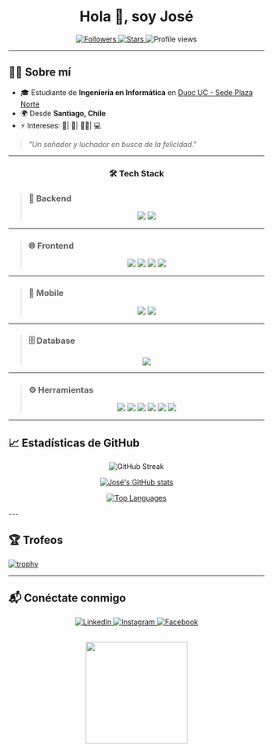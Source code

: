 <h1 align="center">Hola 👋, soy José </h1>
<p align="center">
  <a href="https://github.com/NerdSyntax">
    <img src="https://img.shields.io/github/followers/NerdSyntax?style=social" alt="Followers" />
  </a>
  <a href="https://github.com/NerdSyntax">
    <img src="https://img.shields.io/github/stars/NerdSyntax?style=social" alt="Stars" />
  </a>
  <img src="https://komarev.com/ghpvc/?username=NerdSyntax&style=flat-square&color=blue" alt="Profile views" />
</p>

---

## 👨‍💻 Sobre mí

- 🎓 Estudiante de **Ingeniería en Informática** en [Duoc UC - Sede Plaza Norte](https://www.duoc.cl/sedes/plaza-norte/)  
- 🌍 Desde **Santiago, Chile**  
- ⚡ Intereses: 🍕| 🥊| 🚴‍♂️| 💻  

> *"Un soñador y luchador en busca de la felicidad."*

---

<h3 align="center">🛠️ Tech Stack</h3>

> ### 🐍 Backend  
> <p align="center">
>   <img src="https://img.shields.io/badge/Python-14354C?style=for-the-badge&logo=python&logoColor=white"/>
>   <img src="https://img.shields.io/badge/Django-092E20?style=for-the-badge&logo=django&logoColor=white"/>
> </p>

---

> ### 🌐 Frontend  
> <p align="center">
>   <img src="https://img.shields.io/badge/HTML5-E34F26?style=for-the-badge&logo=html5&logoColor=white"/>
>   <img src="https://img.shields.io/badge/CSS3-239120?style=for-the-badge&logo=css3&logoColor=white"/>
>   <img src="https://img.shields.io/badge/JavaScript-323330?style=for-the-badge&logo=javascript&logoColor=F7DF1E"/>
>   <img src="https://img.shields.io/badge/Angular-DD0031?style=for-the-badge&logo=angular&logoColor=white"/>
> </p>

---

> ### 📱 Mobile  
> <p align="center">
>   <img src="https://img.shields.io/badge/Android_Studio-3DDC84?style=for-the-badge&logo=android&logoColor=white"/>
>   <img src="https://img.shields.io/badge/Ionic-3880FF?style=for-the-badge&logo=ionic&logoColor=white"/>
> </p>

---

> ### 🗄️ Database  
> <p align="center">
>   <img src="https://img.shields.io/badge/Oracle_SQL-F80000?style=for-the-badge&logo=oracle&logoColor=white"/>
> </p>

---

> ### ⚙️ Herramientas  
> <p align="center">
>   <img src="https://img.shields.io/badge/Visual_Studio_Code-007ACC?style=for-the-badge&logo=visual-studio-code&logoColor=white"/>
>   <img src="https://img.shields.io/badge/Git-F05032?style=for-the-badge&logo=git&logoColor=white"/>
>   <img src="https://img.shields.io/badge/GitHub-100000?style=for-the-badge&logo=github&logoColor=white"/>
>   <img src="https://img.shields.io/badge/Power_BI-F2C811?style=for-the-badge&logo=power-bi&logoColor=black"/>
>   <img src="https://img.shields.io/badge/WordPress-21759B?style=for-the-badge&logo=wordpress&logoColor=white"/>
>   <img src="https://img.shields.io/badge/Godot-478CBF?style=for-the-badge&logo=godot-engine&logoColor=white"/>
>   
> </p>

---

## 📈 Estadísticas de GitHub
<p align="center">
    <img src="https://github-readme-streak-stats.herokuapp.com?user=NerdSyntax&theme=algolia" alt="GitHub Streak" />
  </a>
</p>

<p align="center">
  <a href="https://github.com/NerdSyntax/github-readme-stats">
    <img src="https://github-readme-stats.vercel.app/api?username=NerdSyntax&theme=algolia" alt="José's GitHub stats" />
  </a>
</p>

<p align="center">
  <a href="https://github.com/NerdSyntax/github-readme-stats">
    <img src="https://github-readme-stats.vercel.app/api/top-langs/?username=NerdSyntax&layout=compact&theme=algolia" alt="Top Languages" />
  </a>
</p>
---

## 🏆 Trofeos

  [![trophy](https://github-profile-trophy.vercel.app/?username=NerdSyntax&theme=algolia)](https://github.com/NerdSyntax/github-profile-trophy)

---

## 📬 Conéctate conmigo

<p align="center">
  <a href="https://www.linkedin.com/in/josé-luis-oporto-valenzuela-9676a9293" target="_blank">
    <img src="https://img.shields.io/badge/LinkedIn-0A66C2?style=for-the-badge&logo=linkedin&logoColor=white" alt="LinkedIn"/>
  </a>
  <a href="https://www.instagram.com/nerdsyntax/" target="_blank">
    <img src="https://img.shields.io/badge/Instagram-E4405F?style=for-the-badge&logo=instagram&logoColor=white" alt="Instagram"/>
  </a>
  <a href="https://www.facebook.com/profile.php?id=61575347607030" target="_blank">
    <img src="https://img.shields.io/badge/Facebook-1877F2?style=for-the-badge&logo=facebook&logoColor=white" alt="Facebook"/>
  </a>
</p>

<p align="center">

  <br>
  <img src="https://media0.giphy.com/media/v1.Y2lkPTc5MGI3NjExMGo3dmY4ZXRha2ZsYmNyZTU0enNkMTE1ajhqdHA3Mnp1N2VjbDAwZiZlcD12MV9pbnRlcm5hbF9naWZfYnlfaWQmY3Q9Zw/TNf5oSRelTeI8/giphy.gif" width="200"/>
</p>
